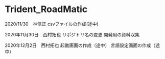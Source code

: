 # Trident_RoadMatic
2020/11/30　林信正
csvファイルの作成(途中)

2020年11月30日　西村拓也
リポジトリ名の変更
開発用の資料収集

2020年12月2日　西村拓也
起動画面の作成（途中）
言語設定画面の作成（途中）